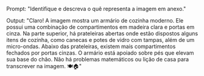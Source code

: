 Prompt: "Identifique e descreva o quê representa a imagem em anexo."

Output: "Claro! A imagem mostra um armário de cozinha moderno. Ele possui uma combinação de compartimentos em madeira clara e portas em cinza. Na parte superior, há prateleiras abertas onde estão dispostos alguns itens de cozinha, como canecas e potes de vidro com tampas, além de um micro-ondas. Abaixo das prateleiras, existem mais compartimentos fechados por portas cinzas. O armário está apoiado sobre pés que elevam sua base do chão. Não há problemas matemáticos ou lição de casa para transcrever na imagem. 🍽️🏠"